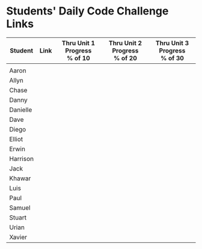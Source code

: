 # Students' Daily Code Challenge Links

| Student | Link | Thru Unit 1 Progress<br>% of 10 | Thru Unit 2 Progress<br>% of 20 | Thru Unit 3 Progress<br>% of 30|
|---|:---:|:---:|:---:|:---:|
|  |  |  |  |  |
| Aaron |  |  |  |  |
| Allyn |  |  |  |  |
| Chase |  |  |  |  |
| Danny |  |  |  |  |
| Danielle |  |  |  |  |
| Dave |  |  |  |  |
| Diego |  |  |  |  |
| Elliot |  |  |  |  |
| Erwin |  |  |  |  |
| Harrison |  |  |  |  |
| Jack |  |  |  |  |
| Khawar |  |  |  |  |
| Luis |  |  |  |  |
| Paul |  |  |  |  |
| Samuel |  |  |  |  |
| Stuart |  |  |  |  |
| Urian |  |  |  |  |
| Xavier |  |  |  |  |


